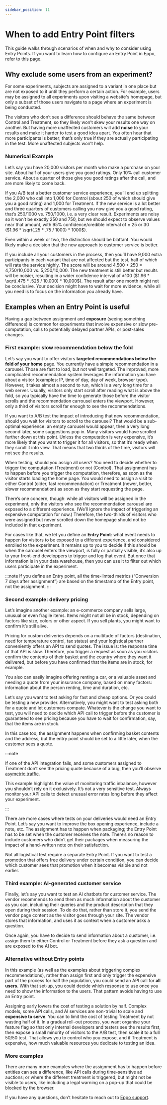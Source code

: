 ```yaml
---
sidebar_position: 11
---
```


# When to add Entry Point filters

This guide walks through scenarios of when and why to consider using Entry Points. If you want to learn how to configure an Entry Point in Eppo, refer to [this page](experiment-analysis/filter-assignments-by-entry-point.md).

## Why exclude some users from an experiment?

For some experiments, subjects are assigned to a variant in one place but are not exposed to it until they perform a certain action. For example, users may be assigned to all experiments upon visiting a website's homepage, but only a subset of those users navigate to a page where an experiment is being conducted.

The visitors who don’t see a difference should behave the same between Control and Treatment, so they likely won’t skew your results one way on another. But having more unaffected customers will add **noise** to your results and make it harder to test a good idea apart. You often hear that more participants is better; that’s only true if they are actually participating in the test. More unaffected subjects won’t help.

### Numerical Example 

Let’s say you have 20,000 visitors per month who make a purchase on your site. About half of your users give you good ratings. Only 10% call customer service. About a quarter of those give you good ratings after the call, and are more likely to come back.

If you A/B test a better customer service experience, you’ll end up splitting the 2,000 who call into 1,000 for Control (about 250 of which should give you a good rating) and 1,000 for Treatment. If the new service is a lot better and three quarters of customers calling you now give you a good rating, that’s 250/1000 vs. 750/1000, i.e. a very clear result. Experiments are noisy so it won’t be exactly 250 and 750, but we should expect to observe values near that amount, with 95% confidence/credible interval of ± 25 or 30 ($1.96 * \sqrt(.25 * .75 / 1000) * 1000$).

Even within a week or two, the distinction should be blattant. You would likely make a decision that the new approach to customer service is better.

If you include all your customers in the process, then you’ll have 9,000 extra participants in each variant that are not affected but the test, half of which will rate the service highly. The score will be around 4,500 + 250 = 4,750/10,000 vs. 5,250/10,000. The new treatment is still better but results will be noisier, resulting in a wider confidence interval of ±100 ($1.96 * \sqrt(.475 * .525 / 10,000) * 10,000$). The result after one month might not be conclusive. Your decision might have to wait for more evidence, while all you need is to focus on the information you already have.

## Examples when an Entry Point is useful

Having a gap between assignment and **exposure** (seeing something difference) is common for experiments that involve expensive or slow pre-computation, calls to potentially delayed partner APIs, or post-sales changes.

### First example: slow recommendation below the fold

Let’s say you want to offer visitors **targeted recommendations below the fold of your home** page. You currently have a simple recommendation in a carousel. Those are fast to load, but not well targeted. The improved, more complicated recommendation system leverages the information you have about a visitor (examples: IP, time of day, day of week, browser type). However, it takes almost a second to run, which is a very long time for a web server. Usually, visitors only start scroll after reading what is above the fold, so you typically have the time to generate those before the visitor scrolls and the recommendation carrousel enters the viewport. However, only a third of visitors scroll far enough to see the recommendations.

If you want to A/B test the impact of introducing that new recommendation, should you wait for visitors to scroll to the carousel? That would be a sub-optimal experience: an empty carousel would appear, then a very long second later, some suggestions pop in. Many visitors would have scrolled further down at this point. Unless the computation is very expensive, it’s more likely that you want to trigger it for all visitors, so that it’s ready when they scroll it into view. That means that two thirds of the time, visitors will not see the results.

When testing, should you assign all users? You need to decide whether to trigger the computation (Treatment) or not (Control). That assignment has to happen before you trigger the computation, therefore, as soon as the visitor starts loading the home page. You would need to assign a visit to either Control (older, fast recommendation) or Treatment (newer, better, slower recommendation) as soon as they start requesting the page.

There’s one concern, though: while all visitors will be assigned in the experiment, only the visitors who see the recommendation carousel are exposed to a different experience. (We’ll ignore the impact of triggering an expensive computation for now.) Therefore, the two-thirds of visitors who were assigned but never scrolled down the homepage should not be included in that experiment.

For cases like that, we let you define an **Entry Point**: what event needs to happen for visitors to be exposed to a different experience, and considered enrolled to the experiment. It remains up to you to decide if this should be when the carousel enters the viewport, is fully or partially visible; it’s also up to your front-end developpers to trigger and log that event. But once that information is in your data warehouse, then you can use it to filter out which users participate in the experiment.

:::note
If you define an Entry point, all the time-limted metrics (“Conversion 7 days after assignment”) are based on the timestamp of the Entry point, not the assignment. 
:::


### Second example: delivery pricing

Let’s imagine another example: an e-commerce company sells large, unusual or even fragile items. Items might not all be in stock, depending on factors like size, colors or other aspect. If you sell plants, you might want to confirm it’s still alive. 

Pricing for custom deliveries depends on a multitude of factors (destination, need for temperature control, tax status) and your logistical partner conveniently offers an API to send quotes. The issue is: the response time of that API is slow. Therefore, you trigger a request as soon as you visitors confirm the contents of their basket and the country where they want it delivered, but before you have confirmed that the items are in stock, for example. 

You also can easily imagine offering renting a car, or a valuable asset and needing a quote from your insurance company, based on many factors: information about the person renting, time and duration, etc. 

Let‘s say you want to test asking for fast and cheap options. Or you could be testing a new provider. Alternatively, you might want to test asking both for a quote and let customers compate. Whatever is the change you want to test, you will need to decide which API call to trigger before the customer is guaranteed to see pricing because you have to wait for confirmation, say, that the items are in stock.

In this case too, the assignment happens when confirming basket contents and the address, but the entry point should be set to a little later, when the customer sees a quote.

:::note

If one of the API integration fails, and some customers assigned to Treatment don’t see the pricing quote because of a bug, then you’ll observe [asymetric traffic](/statistics/sample-ratio-mismatch.md).

This example highlights the value of monitoring traffic inbalance, however you shouldn’t rely on it exclusively. It’s not a very sensitive test. Always monitor your API calls to detect unusual error rates long before they affect your experiment.

:::

There are more cases where tests on your deliveries would need an Entry Point. Let’s say you want to improve the box opening experience, include a note, etc. The assignment has to happen when packaging; the Entry Point has to be set when the customer receives the note. There’s no reason to include customers who didn’t get their packages when measuring the impact of a hand-written note on their satisfaction.

Not all logistical test require a separate Entry Point. If you want to test a promotion that offers free delivery under certain condition, you can decide which customer sees that promotion when it becomes visible and not earlier.

### Third example: AI-generated customer service

Finally, let’s say you want to test an AI chatbots for customer service. The vendor recommends to send them as much information about the customer as you can, including their queries and the product description that they open during their session. To do do that, rather than store it, you send the vendor page content as the visitor goes through your site. The vendor stores that information, and uses it as context when a customer asks a question.

Once again, you have to decide to send information about a customer, i.e. assign them to either Control or Treatment before they ask a question and are exposed to the AI bot. 

### Alternative without Entry points

In this example (as well as the examples about triggering complex recommendations), rather than assign first and only trigger the expensive part of the process for half the population, you could send an API call for **all users**. With that set-up, you could decide which response to use once you need to show the information to the users. That pattern avoids having to use an Entry point.

Assigning early lowers the cost of testing a solution by half. Complex models, some API calls, and AI services are non-trivial to scale and **expensive to serve**. You can to limit the cost of testing Treatment by not wasting half of it. In a gradual roll-out process, you want organise your feature flag so that only internal developers and testers see the results first, then expose a small minority of visitors to the A/B test, then scale it to a full 50/50 test. That allows you to control who you expose, and if Treatment is expensive, how much valuable resources you dedicate to testing an idea.

### More examples

There are many more examples where the assignment has to happen before entities can see a difference, like API calls during time-sensitive ad auctions; or where the different treatment is triggered, but might not be visible to users, like including a legal warning on a pop-up that could be blocked by the browser.

If you have any questions, don’t hesitate to reach out to [Eppo support](mailto:support@geteppo.com).

